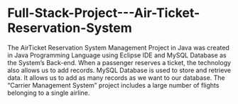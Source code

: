 # Full-Stack-Project---Air-Ticket-Reservation-System
The AirTicket Reservation System Management Project in Java was created in Java Programming Language using Eclipse IDE and MySQL Database as the System’s Back-end. When a passenger reserves a ticket, the technology also allows us to add records. MySQL Database is used to store and retrieve data. It allows us to add as many records as we want to our database. The “Carrier Management System” project includes a large number of flights belonging to a single airline.

